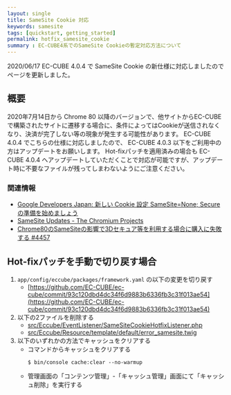 ```yaml
---
layout: single
title: SameSite Cookie 対応
keywords: samesite
tags: [quickstart, getting_started]
permalink: hotfix_samesite_cookie
summary : EC-CUBE4系でのSameSite Cookieの暫定対応方法について
---
```


2020/06/17 EC-CUBE 4.0.4 で SameSite Cookie の新仕様に対応しましたのでページを更新しました。

## 概要

2020年7月14日から Chrome 80 以降のバージョンで、他サイトからEC-CUBEで構築されたサイトに遷移する場合に、条件によってはCookieが送信されなくなり、決済が完了しない等の現象が発生する可能性があります。
EC-CUBE 4.0.4 でこちらの仕様に対応しましたので、 EC-CUBE 4.0.3 以下をご利用中の方はアップデートをお願いします。
Hot-fixパッチを適用済みの場合も EC-CUBE 4.0.4 へアップデートしていただくことで対応が可能ですが、アップデート時に不要なファイルが残ってしまわないようにご注意ください。

### 関連情報
- [Google Developers Japan: 新しい Cookie 設定 SameSite=None; Secure の準備を始めましょう](https://developers-jp.googleblog.com/2019/11/cookie-samesitenone-secure.html)
- [SameSite Updates - The Chromium Projects](https://www.chromium.org/updates/same-site)
- [Chrome80のSameSiteの影響で3Dセキュア等を利用する場合に購入に失敗する #4457](https://github.com/EC-CUBE/ec-cube/issues/4457)

## Hot-fixパッチを手動で切り戻す場合

1.  `app/config/eccube/packages/framework.yaml` の以下の変更を切り戻す
    - [https://github.com/EC-CUBE/ec-cube/commit/93c120dbd4dc34f6d9883b6336fb3c31f013ae54](https://github.com/EC-CUBE/ec-cube/commit/93c120dbd4dc34f6d9883b6336fb3c31f013ae54)
1. 以下の2ファイルを削除する
    - [src/Eccube/EventListener/SameSiteCookieHotfixListener.php](https://raw.githubusercontent.com/kiy0taka/ec-cube/2ef44a5e5e0741abfd2f04a259a05b315bd07808/src/Eccube/EventListener/SameSiteCookieHotfixListener.php)
    - [src/Eccube/Resource/template/default/error_samesite.twig](https://raw.githubusercontent.com/kiy0taka/ec-cube/2ef44a5e5e0741abfd2f04a259a05b315bd07808/src/Eccube/Resource/template/default/error_samesite.twig)
1. 以下のいずれかの方法でキャッシュをクリアする
    - コマンドからキャッシュをクリアする
        ```
        $ bin/console cache:clear --no-warmup
        ```
    - 管理画面の「コンテンツ管理」-「キャッシュ管理」画面にて「キャッシュ削除」を実行する
